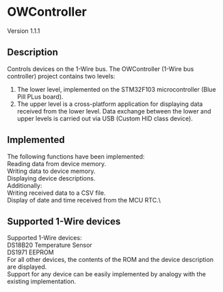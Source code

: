 # OWController
Version 1.1.1
## Description
Controls devices on the 1-Wire bus.
The OWController (1-Wire bus controller) project contains two levels:
1. The lower level, implemented on the STM32F103 microcontroller (Blue Pill PLus board).
2. The upper level is a cross-platform application for displaying data received from the lower level.
Data exchange between the lower and upper levels is carried out via USB (Custom HID class device).
## Implemented
The following functions have been implemented:\
Reading data from device memory.\
Writing data to device memory.\
Displaying device descriptions.\
Additionally:\
Writing received data to a CSV file.\
Display of date and time received from the MCU RTC.\
## Supported 1-Wire devices
Supported 1-Wire devices:\
DS18B20 Temperature Sensor\
DS1971 EEPROM\
For all other devices, the contents of the ROM and the device description are displayed.\
Support for any device can be easily implemented by analogy with the existing implementation.
